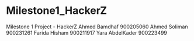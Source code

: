 # Milestone1_HackerZ
Milestone 1 Project - HackerZ
Ahmed Bamdhaf 900205060
Ahmed Soliman 900231261
Farida Hisham 900211917
Yara AbdelKader 900223499 
